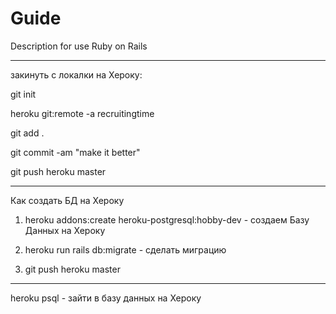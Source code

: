 # Guide

Description for use Ruby on Rails

----------------------------------------

закинуть с локалки на Хероку:

git init

heroku git:remote -a recruitingtime

git add .

git commit -am "make it better"

git push heroku master

----------------------------------------

Как создать БД на Хероку

1. heroku addons:create heroku-postgresql:hobby-dev - создаем Базу Данных на Хероку

2. heroku run rails db:migrate                      - сделать миграцию 

3. git push heroku master

--------------------------------------------

heroku psql                                      - зайти в базу данных на Хероку
